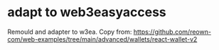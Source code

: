 
# adapt to web3easyaccess
Remould and adapter to w3ea. Copy from: https://github.com/reown-com/web-examples/tree/main/advanced/wallets/react-wallet-v2

